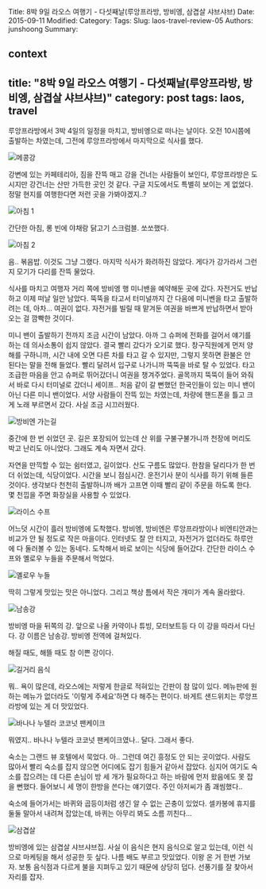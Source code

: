 Title: 8박 9일 라오스 여행기 - 다섯째날(루앙프라방, 방비엥, 삼겹살 샤브샤브)
Date: 2015-09-11
Modified:
Category:
Tags:
Slug: laos-travel-review-05
Authors: junshoong
Summary:


context
---
title: "8박 9일 라오스 여행기 - 다섯째날(루앙프라방, 방비엥, 삼겹살 샤브샤브)"
category: post
tags: laos, travel
---

루앙프라방에서 3박 4일의 일정을 마치고, 방비엥으로 떠나는 날이다. 오전 10시쯤에 출발하는 차였는데, 그전에 루앙프라방에서 마지막으로 식사를 했다.

![메콩강](/images/2015-09-11/laos05-01.jpg)

강변에 있는 카페테리아, 짐을 잔뜩 매고 강을 건너는 사람들이 보인다, 루앙프라방은 도시지만 강건너는 산만 가득한 곳인 것 같다. 구글 지도에서도 특별히 보이는 게 없었다. 정말 현지를 여행한다면 저런 곳을 가봐야겠지..?

![아침 1](/images/2015-09-11/laos05-02.jpg)

간단한 아침, 롱 빈에 야채랑 닭고기 스크럼블. 쏘쏘했다.

![아침 2](/images/2015-09-11/laos05-03.jpg)


음.. 볶음밥. 이것도 그냥 그랬다. 마지막 식사가 화려하진 않았다. 게다가 강가라서 그런지 모기가 다리를 잔뜩 물었다.

식사를 마치고 여행자 거리 쪽에 방비엥 행 미니밴을 예약해둔 곳에 갔다. 자전거도 반납하고 이제 떠날 일만 남았다. 뚝뚝을 타고서 터미널까지 간 다음에 미니벤을 타고 출발하려는 데, 아차... 여권이 없다. 자전거를 빌릴 때 맡겨둔 여권을 바쁘게 반납하면서 받아오는 걸 깜빡한 것이다.

미니 밴이 출발하기 전까지 조금 시간이 남았다. 아까 그 슈퍼에 전화를 걸어서 얘기를 하는 데 의사소통이 쉽지 않았다. 결국 빨리 갔다가 오기로 했다. 창구직원에게 먼저 양해를 구하니까, 시간 내에 오면 다른 차를 타고 갈 수 있지만, 그렇지 못하면 환불은 안 된다는 말을 전해 들었다. 빨리 달려서 입구로 나가니까 뚝뚝을 바로 탈 수 있었다. 타고 조급한 마음을 안고 슈퍼로 뛰어갔더니 여권을 챙겨주었다. 골목까지 뚝뚝이 들어 와줘서 바로 다시 터미널로 갔더니 세이프.. 처음 같이 갈 뻔했던 한국인들이 있는 미니 밴이 아닌 다른 미니 밴이었다. 서양 사람들이 잔뜩 있는 차였는데, 차량에 핸드폰을 틀고 크게 노래 부르면서 갔다. 사실 조금 시끄러웠다.

![방비엔 가는길](/images/2015-09-11/laos05-04.jpg)

중간에 한 번 쉬었던 곳. 길은 포장되어 있는데 산 위를 구불구불가니까 천장에 머리도 박고 난리도 아니었다. 그래도 계속 자면서 갔다.

자연을 만끽할 수 있는 쉼터였고, 길이었다. 산도 구름도 많았다. 한참을 달리다가 한 번 더 쉬었는데, 식당이었다. 시간을 보니 점심시간. 운전기사 분이 식사를 하기 위해 들른 것이다. 생각보다 천천히 출발하니까 배가 고프면 이때 빨리 같이 주문을 하도록 한다. 몇 천낍을 주면 화장실을 사용할 수 있었다.

![라이스 수프](/images/2015-09-11/laos05-05.jpg)

어느덧 시간이 흘러 방비엥에 도착했다. 방비엥, 방비엔은 루앙프라방이나 비엔티안과는 비교가 안 될 정도로 작은 마을이다.  인터넷도 잘 안 터지고, 자전거가 없더라도 하루안에 다 둘러볼 수 있는 동네다. 도착해서 바로 보이는 식당에 들어갔다. 간단한 라이스 수프와 옐로우 누들을 주문해서 먹었다.

![옐로우 누들](/images/2015-09-11/laos05-06.jpg)

딱히 그렇게 맛있는 맛은 아니었다. 그리고 책상 틈에서 작은 개미가 계속 올라왔다.

![남송강](/images/2015-09-11/laos05-07.jpg)

방비엥 마을 뒤쪽의 강. 앞으로 나올 카약이나 튜빙, 모터보트등 다 이 강을 따라서 다닌다. 강 이름은 남송강. 방비엥 전역에 걸쳐있다.

해질 때도, 해뜰 때도 참 이쁜 강이다.

![길거리 음식](/images/2015-09-11/laos05-08.jpg)

뭐.. 욕이 많은데, 라오스에는 저렇게 한글로 적혀있는 간판이 참 많이 있다. 메뉴판에 원하는 메뉴가 없더라도 '이렇게 주세요'하면 다 해주는 편이다. 바게트 샌드위치는 루앙프라방에 있는 게 더 맛있었다.

![바나나 누텔라 코코넛 팬케이크](/images/2015-09-11/laos05-09.jpg)

뭐였지.. 바나나 누텔라 코코넛 팬케이크였나.. 달다. 그래서 좋다.

숙소는 그랜드 뷰 호텔에서 묵었다. 아.. 그런데 여긴 흥정도 안 되는 곳이었다. 사람도 많아서 빨리 숙소를 잡지 않으면 어디에도 잡기 힘들거 같아서 잡았다. 심지어 여기도 숙소를 잡으려는 데 다른 손님이 방 세 개가 필요하다고 하는 바람에 먼저 왔음에도 못 잡을 뻔했다. 들어보니 세 명이 한방을 쓴다는 얘기였다. 주인 아저씨가 좀 괘씸했다..

숙소에 들어가서는 바퀴와 곱등이처럼 생긴 알 수 없는 곤충이 있었다. 셀카봉에 휴지를 둘둘 말아서 내려쳐 잡았는데, 바퀴는 아무리 봐도 소름 끼친다...

![삼겹살](/images/2015-09-11/laos05-10.jpg)

방비엥에 있는 삼겹살 샤브샤브집. 사실 이 음식은 현지 음식으로 알고 있는데, 이런 식으로 마케팅을 해서 성공한 듯 싶다. 나름 배도 부르고 맛있었다. 이왕 온 거 한번 가보자. 보통 음식점과 다르게 불을 지펴두고 있기 때문에 상당히 덥다. 선풍기를 잘 찾아서 자리를 잡자.
